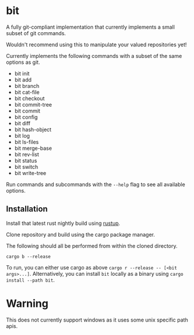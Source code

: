 # bit

A fully git-compliant implementation that currently implements a small subset of git
commands.

Wouldn't recommend using this to manipulate your valued repositories yet!

Currently implements the following commands with a subset of the same options as git.

- bit init
- bit add
- bit branch
- bit cat-file
- bit checkout
- bit commit-tree
- bit commit
- bit config
- bit diff
- bit hash-object
- bit log
- bit ls-files
- bit merge-base
- bit rev-list
- bit status
- bit switch
- bit write-tree

Run commands and subcommands with the `--help` flag to see all available options.

## Installation

Install that latest rust nightly build using [rustup](https://rustup.rs/).

Clone repository and build using the cargo package manager.

The following should all be performed from within the cloned directory.

`cargo b --release`

To run, you can either use cargo as above `cargo r --release -- [<bit args>...]`.
Alternatively, you can install `bit` locally as a binary using `cargo install --path bit`.

# Warning

This does not currently support windows as it uses some unix specific path apis.
